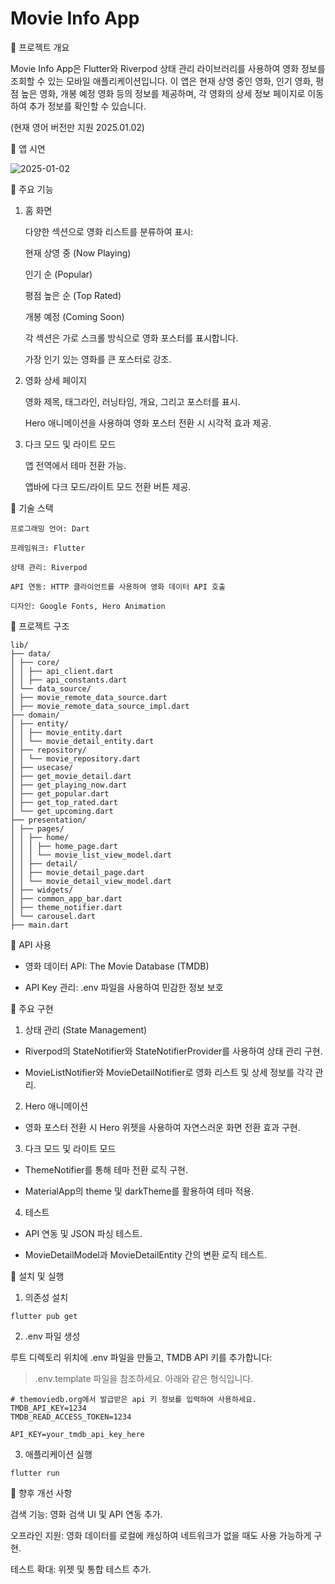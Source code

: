 # Movie Info App

🐥 프로젝트 개요

Movie Info App은 Flutter와 Riverpod 상태 관리 라이브러리를 사용하여 영화 정보를 조회할 수 있는 모바일 애플리케이션입니다. 이 앱은 현재 상영 중인 영화, 인기 영화, 평점 높은 영화, 개봉 예정 영화 등의 정보를 제공하며, 각 영화의 상세 정보 페이지로 이동하여 추가 정보를 확인할 수 있습니다.

(현재 영어 버전만 지원 2025.01.02)

📸 앱 시연

![2025-01-02](assets/record2.gif)

🐣 주요 기능

1. 홈 화면

   다양한 섹션으로 영화 리스트를 분류하여 표시:

   현재 상영 중 (Now Playing)

   인기 순 (Popular)

   평점 높은 순 (Top Rated)

   개봉 예정 (Coming Soon)

   각 섹션은 가로 스크롤 방식으로 영화 포스터를 표시합니다.

   가장 인기 있는 영화를 큰 포스터로 강조.

2. 영화 상세 페이지

   영화 제목, 태그라인, 러닝타임, 개요, 그리고 포스터를 표시.

   Hero 애니메이션을 사용하여 영화 포스터 전환 시 시각적 효과 제공.

3. 다크 모드 및 라이트 모드

   앱 전역에서 테마 전환 가능.

   앱바에 다크 모드/라이트 모드 전환 버튼 제공.

🐣 기술 스택

    프로그래밍 언어: Dart

    프레임워크: Flutter

    상태 관리: Riverpod

    API 연동: HTTP 클라이언트를 사용하여 영화 데이터 API 호출

    디자인: Google Fonts, Hero Animation

🐣 프로젝트 구조

```
lib/
├── data/
│ ├── core/
│ │ ├── api_client.dart
│ │ ├── api_constants.dart
│ └── data_source/
│ ├── movie_remote_data_source.dart
│ ├── movie_remote_data_source_impl.dart
├── domain/
│ ├── entity/
│ │ ├── movie_entity.dart
│ │ └── movie_detail_entity.dart
│ ├── repository/
│ │ └── movie_repository.dart
│ ├── usecase/
│ ├── get_movie_detail.dart
│ ├── get_playing_now.dart
│ ├── get_popular.dart
│ ├── get_top_rated.dart
│ └── get_upcoming.dart
├── presentation/
│ ├── pages/
│ │ ├── home/
│ │ │ ├── home_page.dart
│ │ │ └── movie_list_view_model.dart
│ │ ├── detail/
│ │ ├── movie_detail_page.dart
│ │ └── movie_detail_view_model.dart
│ ├── widgets/
│ ├── common_app_bar.dart
│ ├── theme_notifier.dart
│ └── carousel.dart
├── main.dart
```

🐣 API 사용

- 영화 데이터 API: The Movie Database (TMDB)

- API Key 관리: .env 파일을 사용하여 민감한 정보 보호

🐣 주요 구현

1. 상태 관리 (State Management)

- Riverpod의 StateNotifier와 StateNotifierProvider를 사용하여 상태 관리 구현.

- MovieListNotifier와 MovieDetailNotifier로 영화 리스트 및 상세 정보를 각각 관리.

2. Hero 애니메이션

- 영화 포스터 전환 시 Hero 위젯을 사용하여 자연스러운 화면 전환 효과 구현.

3. 다크 모드 및 라이트 모드

- ThemeNotifier를 통해 테마 전환 로직 구현.

- MaterialApp의 theme 및 darkTheme를 활용하여 테마 적용.

4. 테스트

- API 연동 및 JSON 파싱 테스트.

- MovieDetailModel과 MovieDetailEntity 간의 변환 로직 테스트.

🐣 설치 및 실행

1. 의존성 설치

`flutter pub get`

2. .env 파일 생성

루트 디렉토리 위치에 .env 파일을 만들고, TMDB API 키를 추가합니다:

> .env.template 파일을 참조하세요. 아래와 같은 형식입니다.

```
# themoviedb.org에서 발급받은 api 키 정보를 입력하여 사용하세요.
TMDB_API_KEY=1234
TMDB_READ_ACCESS_TOKEN=1234
```

`API_KEY=your_tmdb_api_key_here`

3. 애플리케이션 실행

`flutter run`

🐣 향후 개선 사항

검색 기능: 영화 검색 UI 및 API 연동 추가.

오프라인 지원: 영화 데이터를 로컬에 캐싱하여 네트워크가 없을 때도 사용 가능하게 구현.

테스트 확대: 위젯 및 통합 테스트 추가.
